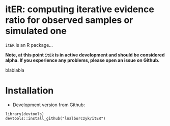 itER: computing iterative evidence ratio for observed samples or simulated one
===

`itER` is an R package...

**Note, at this point `itER` is in active development and should be considered alpha. If you experience any problems, please open an issue on Github.**

blablabla

# Installation

* Development version from Github:

```
library(devtools)
devtools::install_github("lnalborczyk/itER")
```
